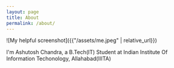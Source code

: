 ```yaml
---
layout: page
title: About
permalink: /about/
---
```


![My helpful screenshot]({{"/assets/me.jpeg" | relative_url}})

<p>I'm Ashutosh Chandra, a B.Tech(IT) Student at Indian Institute Of Information Techonology, Allahabad(IIITA)</p>